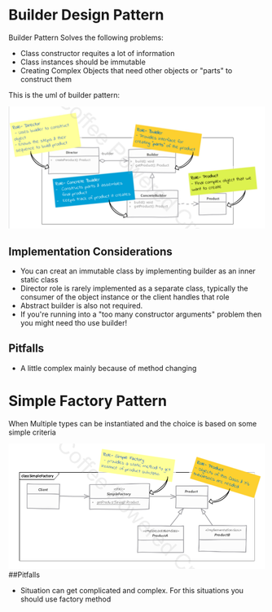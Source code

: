 # Builder Design Pattern
Builder Pattern Solves the following problems:
* Class constructor requites a lot of information
* Class instances should be immutable
* Creating Complex Objects that need other objects or "parts" to construct them

This is the uml of builder pattern:

![Builder UML](images/builder-uml.png)

## Implementation Considerations
* You can creat an immutable class by implementing builder as an inner static class
* Director role is rarely implemented as a separate class, typically the consumer of the object instance or the client handles that role
* Abstract builder is also not required.
* If you're running into a "too many constructor arguments" problem then you might need tho use builder!

## Pitfalls
* A little complex mainly because of method changing 

# Simple Factory Pattern
When Multiple types can be instantiated and the choice is based on some simple criteria

![Simple_Factory_UML](images/simple_factory_uml.png)
##Pitfalls
* Situation can get complicated and complex. For this situations you should use factory method